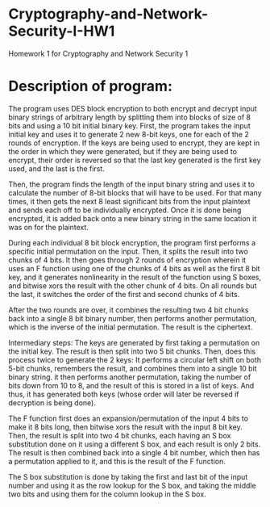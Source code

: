 # Cryptography-and-Network-Security-I-HW1
Homework 1 for Cryptography and Network Security 1

# Description of program:

The program uses DES block encryption to both encrypt and decrypt input binary strings of arbitrary length by splitting them into blocks of size of 8 bits and using a 10 bit initial binary key.
First, the program takes the input initial key and uses it to generate 2 new 8-bit keys, one for each of the 2 rounds of encryption. If the keys are being used to encrypt, they are kept in the order in which they were generated, but if they are being used to encrypt, their order is reversed so that the last key generated is the first key used, and the last is the first.

Then, the program finds the length of the input binary string and uses it to calculate the number of 8-bit blocks that will have to be used. For that many times, it then gets the next 8 least significant bits from the input plaintext and sends each off to be individually encrypted. Once it is done being encrypted, it is added back onto a new binary string in the same location it was on for the plaintext.

During each individual 8 bit block encryption, the program first performs a specific initial permutation on the input. Then, it splits the result into two chunks of 4 bits. It then goes through 2 rounds of encryption wherein it uses an F function using one of the chunks of 4 bits as well as the first 8 bit key, and it generates nonlinearity in the result of the function using S boxes, and bitwise xors the result with the other chunk of 4 bits. On all rounds but the last, it switches the order of the first and second chunks of 4 bits.

After the two rounds are over, it combines the resulting two 4 bit chunks back into a single 8 bit binary number, then performs another permutation, which is the inverse of the initial permutation. The result is the ciphertext.

Intermediary steps:
The keys are generated by first taking a permutation on the initial key. The result is then split into two 5 bit chunks. Then, does this process twice to generate the 2 keys:
It performs a circular left shift on both 5-bit chunks, remembers the result, and combines them into a single 10 bit binary string. it then performs another permutation, taking the number of bits down from 10 to 8, and the result of this is stored in a list of keys.
And thus, it has generated both keys (whose order will later be reversed if decryption is being done).

The F function first does an expansion/permutation of the input 4 bits to make it 8 bits long, then bitwise xors the result with the input 8 bit key. Then, the result is split into two 4 bit chunks, each having an S box substitution done on it using a different S box, and each result is only 2 bits. The result is then combined back into a single 4 bit number, which then has a permutation applied to it, and this is the result of the F function.

The S box substitution is done by taking the first and last bit of the input number and using it as the row lookup for the S box, and taking the middle two bits and using them for the column lookup in the S box.